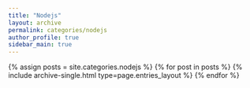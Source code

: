 ```yaml
---
title: "Nodejs"
layout: archive
permalink: categories/nodejs
author_profile: true
sidebar_main: true
---
```


{% assign posts = site.categories.nodejs %}
{% for post in posts %} {% include archive-single.html type=page.entries_layout %} {% endfor %}
